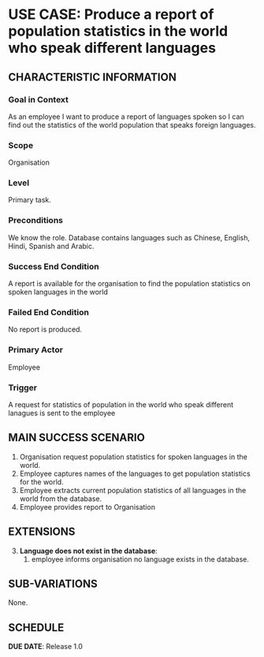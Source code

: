 # USE CASE: Produce a report of population statistics in the world who speak different languages

## CHARACTERISTIC INFORMATION

### Goal in Context

As an employee I want to produce a report of languages spoken so I can find out the statistics of the world population that speaks foreign languages.
### Scope

Organisation

### Level

Primary task.

### Preconditions

We know the role.  Database contains languages such as Chinese, English, Hindi, Spanish and Arabic.

### Success End Condition

A report is available for the organisation to find the population statistics on spoken languages in the world

### Failed End Condition

No report is produced.

### Primary Actor

Employee

### Trigger

A request for statistics of population in the world who speak different lanagues is sent to the employee

## MAIN SUCCESS SCENARIO

1. Organisation request population statistics for spoken languages in the world.
2. Employee captures names of the languages to get population statistics for the world.
3. Employee extracts current population statistics of all languages in the world from the database.
4. Employee provides report to Organisation


## EXTENSIONS

3. **Language does not exist in the database**:
    1. employee informs organisation no language exists in the database.

## SUB-VARIATIONS

None.

## SCHEDULE

**DUE DATE**: Release 1.0
